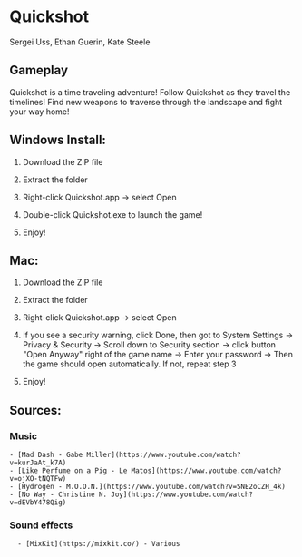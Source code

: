 # Quickshot  
  
Sergei Uss, Ethan Guerin, Kate Steele 

## Gameplay  
  
Quickshot is a time traveling adventure! Follow Quickshot as they travel the timelines! Find new weapons to traverse through the landscape and fight your way home!


## Windows Install:
1. Download the ZIP file

2. Extract the folder

3. Right-click Quickshot.app -> select Open

4. Double-click Quickshot.exe to launch the game!

5. Enjoy!


## Mac:
1. Download the ZIP file

2. Extract the folder

3. Right-click Quickshot.app -> select Open

4. If you see a security warning, click Done, then got to System Settings -> Privacy & Security -> Scroll down to Security section -> click button "Open Anyway" right of the game name -> Enter your password -> Then the game should open automatically. If not, repeat step 3

5. Enjoy!  
  
## Sources:  
  
  ### Music  
    
    - [Mad Dash - Gabe Miller](https://www.youtube.com/watch?v=kurJaAt_k7A) 
    - [Like Perfume on a Pig - Le Matos](https://www.youtube.com/watch?v=ojXO-tNQTFw)
    - [Hydrogen - M.O.O.N.](https://www.youtube.com/watch?v=SNE2oCZH_4k)
    - [No Way - Christine N. Joy](https://www.youtube.com/watch?v=dEVbY478Qig)  
      
  ### Sound effects  
    
      - [MixKit](https://mixkit.co/) - Various
